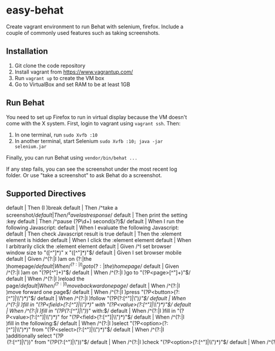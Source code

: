 # easy-behat

Create vagrant environment to run Behat with selenium, firefox. Include a couple of commonly used features such as taking screenshots.

## Installation

1. Git clone the code repository
2. Install vagrant from https://www.vagrantup.com/
3. Run `vagrant up` to create the VM box
4. Go to VirtualBox and set RAM to be at least 1GB

## Run Behat

You need to set up Firefox to run in virtual display because the VM doesn't come with the X system. First, login to vagrant using `vagrant ssh`. Then:

1. In one terminal, run `sudo Xvfb :10`
2. In another terminal, start Selenium `sudo Xvfb :10; java -jar selenium.jar`

Finally, you can run Behat using `vendor/bin/behat ...`

If any step fails, you can see the screenshot under the most recent log folder. Or use "take a screenshot" to ask Behat do a screenshot.

## Supported Directives

default |  Then (I )break
default |  Then /^take a screenshot$/
default |  Then /^save last response$/
default |  Then print the setting :key
default |  Then /^pause (?P<seconds>\d+) second(s?)$/
default |  When I run the following Javascript:
default |  When I evaluate the following Javascript:
default |  Then check Javascript result is true
default |  Then the :element element is hidden
default |  When I click the :element element
default |  When I arbitrarily click the :element element
default | Given /^I set browser window size to "([^"]*)" x "([^"]*)"$/
default | Given I set browser mobile
default | Given /^(?:|I )am on (?:|the )homepage$/
default |  When /^(?:|I )go to (?:|the )homepage$/
default | Given /^(?:|I )am on "(?P<page>[^"]+)"$/
default |  When /^(?:|I )go to "(?P<page>[^"]+)"$/
default |  When /^(?:|I )reload the page$/
default |  When /^(?:|I )move backward one page$/
default |  When /^(?:|I )move forward one page$/
default |  When /^(?:|I )press "(?P<button>(?:[^"]|\\")*)"$/
default |  When /^(?:|I )follow "(?P<link>(?:[^"]|\\")*)"$/
default |  When /^(?:|I )fill in "(?P<field>(?:[^"]|\\")*)" with "(?P<value>(?:[^"]|\\")*)"$/
default |  When /^(?:|I )fill in "(?P<field>(?:[^"]|\\")*)" with:$/
default |  When /^(?:|I )fill in "(?P<value>(?:[^"]|\\")*)" for "(?P<field>(?:[^"]|\\")*)"$/
default |  When /^(?:|I )fill in the following:$/
default |  When /^(?:|I )select "(?P<option>(?:[^"]|\\")*)" from "(?P<select>(?:[^"]|\\")*)"$/
default |  When /^(?:|I )additionally select "(?P<option>(?:[^"]|\\")*)" from "(?P<select>(?:[^"]|\\")*)"$/
default |  When /^(?:|I )check "(?P<option>(?:[^"]|\\")*)"$/
default |  When /^(?:|I )uncheck "(?P<option>(?:[^"]|\\")*)"$/
default |  When /^(?:|I )attach the file "(?P<path>[^"]*)" to "(?P<field>(?:[^"]|\\")*)"$/
default |  Then /^(?:|I )should be on "(?P<page>[^"]+)"$/
default |  Then /^(?:|I )should be on (?:|the )homepage$/
default |  Then /^the (?i)url(?-i) should match (?P<pattern>"(?:[^"]|\\")*")$/
default |  Then /^the response status code should be (?P<code>\d+)$/
default |  Then /^the response status code should not be (?P<code>\d+)$/
default |  Then /^(?:|I )should see "(?P<text>(?:[^"]|\\")*)"$/
default |  Then /^(?:|I )should not see "(?P<text>(?:[^"]|\\")*)"$/
default |  Then /^(?:|I )should see text matching (?P<pattern>"(?:[^"]|\\")*")$/
default |  Then /^(?:|I )should not see text matching (?P<pattern>"(?:[^"]|\\")*")$/
default |  Then /^the response should contain "(?P<text>(?:[^"]|\\")*)"$/
default |  Then /^the response should not contain "(?P<text>(?:[^"]|\\")*)"$/
default |  Then /^(?:|I )should see "(?P<text>(?:[^"]|\\")*)" in the "(?P<element>[^"]*)" element$/
default |  Then /^(?:|I )should not see "(?P<text>(?:[^"]|\\")*)" in the "(?P<element>[^"]*)" element$/
default |  Then /^the "(?P<element>[^"]*)" element should contain "(?P<value>(?:[^"]|\\")*)"$/
default |  Then /^the "(?P<element>[^"]*)" element should not contain "(?P<value>(?:[^"]|\\")*)"$/
default |  Then /^(?:|I )should see an? "(?P<element>[^"]*)" element$/
default |  Then /^(?:|I )should not see an? "(?P<element>[^"]*)" element$/
default |  Then /^the "(?P<field>(?:[^"]|\\")*)" field should contain "(?P<value>(?:[^"]|\\")*)"$/
default |  Then /^the "(?P<field>(?:[^"]|\\")*)" field should not contain "(?P<value>(?:[^"]|\\")*)"$/
default |  Then /^(?:|I )should see (?P<num>\d+) "(?P<element>[^"]*)" elements?$/
default |  Then /^the "(?P<checkbox>(?:[^"]|\\")*)" checkbox should be checked$/
default |  Then /^the checkbox "(?P<checkbox>(?:[^"]|\\")*)" (?:is|should be) checked$/
default |  Then /^the "(?P<checkbox>(?:[^"]|\\")*)" checkbox should not be checked$/
default |  Then /^the checkbox "(?P<checkbox>(?:[^"]|\\")*)" should (?:be unchecked|not be checked)$/
default |  Then /^the checkbox "(?P<checkbox>(?:[^"]|\\")*)" is (?:unchecked|not checked)$/
default |  Then /^print current URL$/
default |  Then /^print last response$/
default |  Then /^show last response$/
